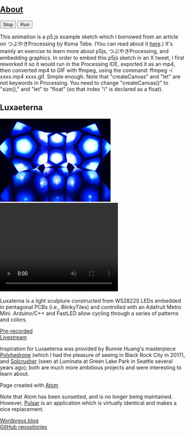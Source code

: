 <!-- <!DOCTYPE html> -->
<html>
  <head>
    <style> body{padding:0; margin:0;} </style>
    <meta charset="utf-8">
     <a href="https://foustja.github.io/about/about.html"><h2>About</h2></a>
    <script src="https://cdnjs.cloudflare.com/ajax/libs/p5.js/1.2.0/p5.min.js" type="text/javascript"></script>
    <script src="sketch1.js" type="text/javascript"></script>
  </head>
  <body>
    <div id='myContainer'></div>
    <button onclick="noLoop();">Stop</button>
    <button onclick="loop();">Run</button>
    <p>
     This animation is a p5.js example sketch which I borrowed from an article on つぶやきProcessing 
     by Koma Tebe. (You can read about 
     it <a href="https://medium.com/@koma.tebe/tiny-code-dbf26d84fe38">here</a>.) 
     It's mainly an exercise to learn more about p5js, つぶやきProcessing, and embedding graphics. 
     In order to embed this p5js sketch in an X tweet, I first reworked it so it would run in 
     the Processing IDE, exported it as an mp4, then converted mp4 to GIF with ffmpeg, using the 
     command: ffmpeg -i xxxx.mp4 xxxx.gif. Simple enough. 
     Note that "createCanvas" and "let" are not keywords in Processing. You need to change 
     "createCanvas()" to "size()," and "let" to "float" (so that index "i" is declared as a float).
    </p>
    <h2>Luxaeterna</h2>
    <img src="lux.jpg" alt="Luxaeterna image"><br>
    <video width="320" height="240" controls>
    <source src="Luxaeterna2.mp4" type="video/mp4">
    </video>
    <p>Luxaterna is a light sculpture constructed from WS2822S LEDs embedded
      in pentagonal PCBs (i.e., BlinkyTiles) and controlled with an Adafruit Metro Mini. 
      Arduino/C++ and FastLED allow cycling through a series 
      of patterns and colors.
    </p>
    <a href="Luxaeterna2.mp4"
      title="2 min. Video">Pre-recorded</a><br>
    <a href="https://www.youtube.com/embed/live_stream?channel=UCH1IeN5ZQYLfa2T7RVm72mA" 
      title="Youtube Livestream">Livestream</a>
    <p>Inspiration for Luxaeterna was provided by Bunnie Huang's masterpiece
      <a href="https://wiki.techinc.nl/Polyhedrone">Polyhedrone</a> (which I
      had the pleasure of seeing in Black Rock City in 2017), and
      <a href="https://www.solcrusher.com/">Solcrusher</a> (seen at Luminata at Green Lake Park 
      in Seattle several years ago); both are much more ambitious projects and were interesting 
      to learn about.
    </p>
    <p>Page created with <a href="https://atom.io/">Atom</a>
    </p>
    <p>Note that Atom has been sunsetted, and is no longer being maintained. However, 
     <a href="https://pulsar-edit.dev/">Pulsar</a> is an application which is virtually identical 
     and makes a nice replacement.
    </p>
    <p>
     <a href="https://symbolicdomain.wordpress.com">Wordpress blog</a><br>
     <a href="https://github.com/foustja">GitHub repositories</a>
    </p>
  </body>
</html>

